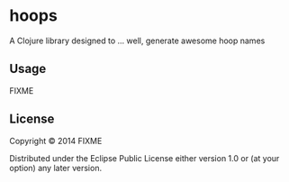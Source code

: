 # hoops

A Clojure library designed to ... well, generate awesome hoop names

## Usage

FIXME

## License

Copyright © 2014 FIXME

Distributed under the Eclipse Public License either version 1.0 or (at
your option) any later version.
